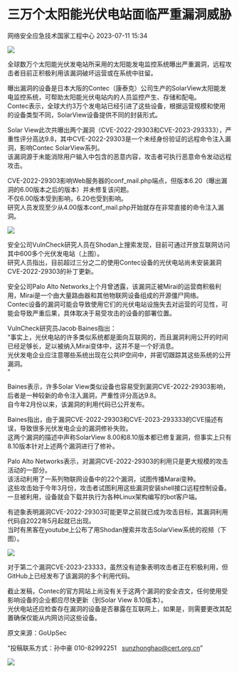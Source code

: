 #  三万个太阳能光伏电站面临严重漏洞威胁   
 网络安全应急技术国家工程中心   2023-07-11 15:34  
  
![](https://mmbiz.qpic.cn/mmbiz_png/GoUrACT176kYSz28UJaunU8J6tEic3AD0bqH2fX7Pq8F1dws3zAcXN9o0g8S2H5DLH23rGXxiamgT4keG9tQiaZhQ/640?wx_fmt=png "")  
  
全球数万个太阳能光伏发电站所采用的太阳能发电监控系统曝出严重漏洞，远程攻击者目前正积极利用该漏洞破坏运营或在系统中驻留。  
  
曝出漏洞的设备是日本大阪的Contec（康泰克）公司生产的SolarView太阳能发电监控系统，可帮助太阳能光伏电站内的人员监控产生、存储和配电。  
Contec表示，全球大约3万个发电站已经引进了这些设备，根据运营规模和使用的设备类型不同，SolarView设备提供不同的封装形式。  
  
Solar View此次共曝出两个漏洞（CVE-2022-29303和CVE-2023-293333），严重性评分高达9.8，其中CVE-2022-29303是一个未经身份验证的远程命令注入漏洞，影响Contec SolarView系列。  
该漏洞源于未能消除用户输入中包含的恶意内容，攻击者可执行恶意命令发动远程攻击。  
  
CVE-2022-29303影响Web服务器的conf_mail.php端点，但版本6.20（曝出漏洞的6.00版本之后的版本）并未修复该问题。  
不仅6.00版本受到影响，6.20也受到影响。  
研究人员发现至少从4.00版本conf_mail.php开始就存在非常直接的命令注入漏洞。  
  
![](https://mmbiz.qpic.cn/sz_mmbiz_png/INYsicz2qhvZiaqxT7rOypd9HdN8T1ByPH8RghGQXaHtLbSNNaT9AKAv8icEibth4SRibZBm3h0ichbu8qhEl4kf4sJg/640?wx_fmt=png "")  
  
安全公司VulnCheck研究人员在Shodan上搜索发现，目前可通过开放互联网访问其中600多个光伏发电站（上图）。  
研究人员指出，目前超过三分之二的使用Contec设备的光伏电站尚未安装漏洞CVE-2022-29303的补丁更新。  
  
安全公司Palo Alto Networks上个月曾透露，该漏洞正被Mirai的运营商积极利用，Mirai是一个由大量路由器和其他物联网设备组成的开源僵尸网络。  
Contec设备的漏洞可能会导致使用它们的光伏电站设施失去对运营的可见性，可能会导致严重后果，具体取决于易受攻击的设备的部署位置。  
  
VulnCheck研究员Jacob·Baines指出：  
“事实上，光伏电站的许多类似系统都是面向互联网的，而且漏洞利用公开的时间已经足够长，足以被纳入Mirai变体中，这并不是一个好消息。  
光伏发电企业应注意哪些系统出现在公共IP空间中，并密切跟踪其这些系统的公开漏洞。  
”  
  
Baines表示，许多Solar View类似设备也容易受到漏洞CVE-2022-29303影响，后者是一种较新的命令注入漏洞，严重性评分高达9.8。  
自今年2月份以来，该漏洞的利用代码已公开发布。  
  
Baines指出，由于漏洞CVE-2022-29303和CVE-2023-293333的CVE描述有误，导致很多光伏发电企业的漏洞修补失败。  
这两个漏洞的描述中声称SolarView 8.00和8.10版本都已修复漏洞，但事实上只有8.10版本针对上述两个漏洞进行了修补。  
  
Palo Alto Networks表示，对漏洞CVE-2022-29303的利用只是更大规模的攻击活动的一部分。  
该活动利用了一系列物联网设备中的22个漏洞，试图传播Marai变种。  
这些攻击始于今年3月份，攻击者试图利用这些漏洞安装shell接口远程控制设备。  
一旦被利用，设备就会下载并执行为各种Linux架构编写的bot客户端。  
  
有迹象表明漏洞CVE-2022-29303可能更早之前就已成为攻击目标，其漏洞利用代码自2022年5月起就已出现。  
当时有黑客在youtube上公布了用Shodan搜索并攻击SolarView系统的视频（下图）。  
  
![](https://mmbiz.qpic.cn/sz_mmbiz_png/INYsicz2qhvZiaqxT7rOypd9HdN8T1ByPHCIkGfa0bMexiccaAPGKeXSg2jE2pVdgPFjNB17Cjo96ia7kbH8KTxsbg/640?wx_fmt=png&wxfrom=5&wx_lazy=1&wx_co=1 "")  
  
对于第二个漏洞CVE-2023-23333，虽然没有迹象表明攻击者正在积极利用，但GitHub上已经发布了该漏洞的多个利用代码。  
  
截止发稿，Contec的官方网站上尚没有关于这两个漏洞的安全咨文，任何使用受影响设备的企业都应尽快更新（到Solar View 8.10版本）。  
光伏电站还应检查存在漏洞的设备是否暴露在互联网上，如果是，则需要更改其配置确保仅能从内网访问这些设备。  
  
  
  
原文来源：GoUpSec  
  
“投稿联系方式：孙中豪 010-82992251   sunzhonghao@cert.org.cn”  
  
![](https://mmbiz.qpic.cn/mmbiz_jpg/GoUrACT176n1NvL0JsVSB8lNDX2FCGZjW0HGfDVnFao65ic4fx6Rv4qylYEAbia4AU3V2Zz801UlicBcLeZ6gS6tg/640?wx_fmt=jpeg&wxfrom=5&wx_lazy=1&wx_co=1 "")  
  
  
